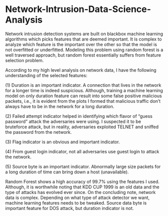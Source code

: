 # Network-Intrusion-Data-Science-Analysis

Network intrusion detection systems are built on blackbox machine learning algorithms which picks features
that are deemed important. It is complex to analyze which feature is the important over the other so that
the model is not overfitted or underfitted. Modeling this problem using random forest is a well traversed
approach, but random forest essentially suffers from feature selection problem. 

According to my high level analysis on network data, I have the following understanding of the selected features:

(1) Duration is an important indicator. A connection that lives in the network for a longer time is indeed
suspicious. Although, training a machine learning model on only duration feature can result into some
false positive malicious packets, i.e., it is evident from the plots I formed that malicious traffic don’t
always have to be in the network for a long duration.

(2) Failed attempt indicator helped in identifying which flavor of “guess password” attack the adversaries
were using. I suspected it to be bruteforce attack, but in reality, adversaries exploited TELNET and
sniffed the password from the network.

(3) Flag indicator is an obvious and important indicator.

(4) From guest login indicator, not all adversaries use guest login to attack the network.

(5) Source byte is an important indicator. Abnormally large size packets for a long duration of time can
bring down a host (unavailable).

Random Forest shows a high accuracy of 99.7% using the features I used. Although, it is worthwhile noting
that KDD CUP 1999 is an old data and the type of attacks has evolved ever since. On the concluding note,
network data is complex. Depending on what type of attack detector we want, machine learning features
needs to be tweaked. Source data byte is important feature for DOS attack, but duration indicator is not.
